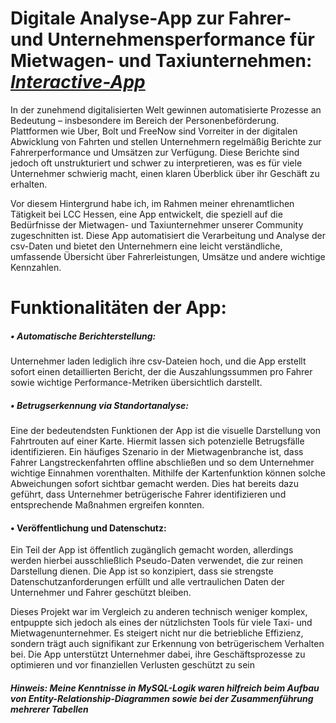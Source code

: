 # Digitale Analyse-App zur Fahrer- und Unternehmensperformance für Mietwagen- und Taxiunternehmen: *[Interactive-App](https://mietwagen-firma-performance-fraud-detection-dashboard.streamlit.app)*

In der zunehmend digitalisierten Welt gewinnen automatisierte Prozesse an Bedeutung – insbesondere im Bereich der Personenbeförderung. Plattformen wie Uber, Bolt und FreeNow sind Vorreiter in der digitalen Abwicklung von Fahrten und stellen Unternehmern regelmäßig Berichte zur Fahrerperformance und Umsätzen zur Verfügung. Diese Berichte sind jedoch oft unstrukturiert und schwer zu interpretieren, was es für viele Unternehmer schwierig macht, einen klaren Überblick über ihr Geschäft zu erhalten.


Vor diesem Hintergrund habe ich, im Rahmen meiner ehrenamtlichen Tätigkeit bei LCC Hessen, eine App entwickelt, die speziell auf die Bedürfnisse der Mietwagen- und Taxiunternehmer unserer Community zugeschnitten ist. Diese App automatisiert die Verarbeitung und Analyse der csv-Daten und bietet den Unternehmern eine leicht verständliche, umfassende Übersicht über Fahrerleistungen, Umsätze und andere wichtige Kennzahlen.

# Funktionalitäten der App:

##### •	Automatische Berichterstellung: 
Unternehmer laden lediglich ihre csv-Dateien hoch, und die App erstellt sofort einen detaillierten Bericht, der die Auszahlungssummen pro Fahrer sowie wichtige Performance-Metriken übersichtlich darstellt.

##### •	Betrugserkennung via Standortanalyse: 
Eine der bedeutendsten Funktionen der App ist die visuelle Darstellung von Fahrtrouten auf einer Karte. Hiermit lassen sich potenzielle Betrugsfälle identifizieren. Ein häufiges Szenario in der Mietwagenbranche ist, dass Fahrer Langstreckenfahrten offline abschließen und so dem Unternehmer wichtige Einnahmen vorenthalten. Mithilfe der Kartenfunktion können solche Abweichungen sofort sichtbar gemacht werden. Dies hat bereits dazu geführt, dass Unternehmer betrügerische Fahrer identifizieren und entsprechende Maßnahmen ergreifen konnten.

#### • Veröffentlichung und Datenschutz:

Ein Teil der App ist öffentlich zugänglich gemacht worden, allerdings werden hierbei ausschließlich Pseudo-Daten verwendet, die zur reinen Darstellung dienen. Die App ist so konzipiert, dass sie strengste Datenschutzanforderungen erfüllt und alle vertraulichen Daten der Unternehmer und Fahrer geschützt bleiben.

Dieses Projekt war im Vergleich zu anderen technisch weniger komplex, entpuppte sich jedoch als eines der nützlichsten Tools für viele Taxi- und Mietwagenunternehmer. Es steigert nicht nur die betriebliche Effizienz, sondern trägt auch signifikant zur Erkennung von betrügerischem Verhalten bei. Die App unterstützt Unternehmer dabei, ihre Geschäftsprozesse zu optimieren und vor finanziellen Verlusten geschützt zu sein


##### Hinweis: Meine Kenntnisse in MySQL-Logik waren hilfreich beim Aufbau von Entity-Relationship-Diagrammen sowie bei der Zusammenführung mehrerer Tabellen



